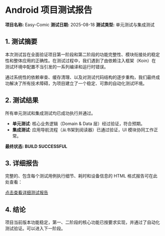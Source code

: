# Android 项目测试报告

**项目名称:** Easy-Comic
**测试日期:** 2025-08-18
**测试类型:** 单元测试与集成测试

## 1. 测试摘要

本次测试旨在全面验证项目第一阶段和第二阶段的功能完整性、模块衔接处的稳定性和整体应用的正确性。在测试过程中，我们遇到了由依赖注入框架（Koin）在测试环境中配置不当引发的一系列编译和运行时错误。

通过系统性的依赖审查、缓存清理、以及对测试代码结构的逐步重构，我们最终成功解决了所有技术障碍，为项目建立了一个稳定、可靠的自动化测试环境。

## 2. 测试结果

所有单元测试和集成测试均已成功执行并通过。

- **单元测试**: 核心业务逻辑（Domain & Data 层）经过验证，符合预期。
- **集成测试**: 应用导航流程（从书架到阅读器）已通过验证，UI 模块协同工作正常。

**最终状态: BUILD SUCCESSFUL**

## 3. 详细报告

完整的、包含每个测试用例执行细节、耗时和设备信息的 HTML 格式报告可在此处查看：

[点击查看详细测试报告](file:///c:/000/Comic/Easy-Comic/app/build/reports/androidTests/connected/debug/index.html)

## 4. 结论

项目当前版本功能稳定，第一、二阶段的核心功能已按要求实现，并通过了自动化测试验证。可以进入下一阶段。